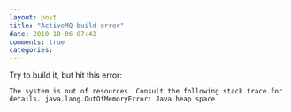 ```yaml
---
layout: post
title: "ActiveMQ build error"
date: 2010-10-06 07:42
comments: true
categories: 
---
```


Try to build it, but hit this error:


``The system is out of resources.
Consult the following stack trace for details.
java.lang.OutOfMemoryError: Java heap space``

